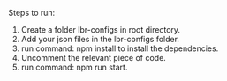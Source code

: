 Steps to run: 

1) Create a folder lbr-configs in root directory.
2) Add your json files in the lbr-configs folder.
3) run command: npm install to install the dependencies.
4) Uncomment the relevant piece of code.
4) run command: npm run start.